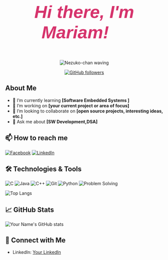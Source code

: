 # <p align="center" style="font-family: 'Arial', sans-serif; font-size: 2em; color: #d6336c; font-weight: bold; font-style: italic;"> Hi there, I'm Mariam! 👋</p>
<p align="center">
  <img src="https://media1.tenor.com/m/UPPqqw_sa0EAAAAC/nezuko-demon-slayer.gif" alt="Nezuko-chan waving" />
</p>
<p align="center">
  <a href="https://github.com/Mariamadham8">
    <img src="https://img.shields.io/github/followers/Mariamadham8?style=social" alt="GitHub followers" />
  </a>
</p>


## About Me

- 🌱 I’m currently learning **[Software Embedded Systems ]**
- 🔭 I’m working on **[your current project or area of focus]**
- 👯 I’m looking to collaborate on **[open source projects, interesting ideas, etc.]**
- 💬 Ask me about **[SW Development,DSA]**

## 📫 How to reach me

[![Facebook](https://img.shields.io/badge/Facebook-1877F2?style=flat&logo=facebook&logoColor=white)](https://www.facebook.com/mariam.adham.12?locale=ar_AR)
[![LinkedIn](https://img.shields.io/badge/LinkedIn-0A66C2?style=flat&logo=linkedin&logoColor=white)](https://www.linkedin.com/in/mariam-adham-4a217a252)


## 🛠️ Technologies & Tools

![C](https://img.shields.io/badge/-C-333333?style=flat&logo=c)
![Java](https://img.shields.io/badge/-Java-333333?style=flat&logo=java)
![C++](https://img.shields.io/badge/-C++-333333?style=flat&logo=cplusplus)
![Git](https://img.shields.io/badge/-Git-333333?style=flat&logo=git)
![Python](https://img.shields.io/badge/-Python-333333?style=flat&logo=python)
![Problem Solving](https://img.shields.io/badge/-Problem%20Solving-333333?style=flat&logo=code)

![Top Langs](https://github-readme-stats.vercel.app/api/top-langs/?username=Mariamadham8&layout=compact)


## 📈 GitHub Stats

![Your Name's GitHub stats](https://github-readme-stats.vercel.app/api?username=Mariamadham8&show_icons=true&theme=radical)


## 🔗 Connect with Me

- LinkedIn: [Your LinkedIn]( www.linkedin.com/in/mariam-adham-4a217a252)



